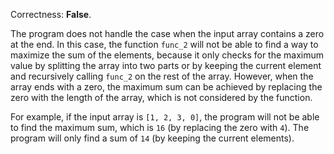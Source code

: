 Correctness: **False**.

The program does not handle the case when the input array contains a zero at the end. In this case, the function `func_2` will not be able to find a way to maximize the sum of the elements, because it only checks for the maximum value by splitting the array into two parts or by keeping the current element and recursively calling `func_2` on the rest of the array. However, when the array ends with a zero, the maximum sum can be achieved by replacing the zero with the length of the array, which is not considered by the function.

For example, if the input array is `[1, 2, 3, 0]`, the program will not be able to find the maximum sum, which is `16` (by replacing the zero with `4`). The program will only find a sum of `14` (by keeping the current elements).